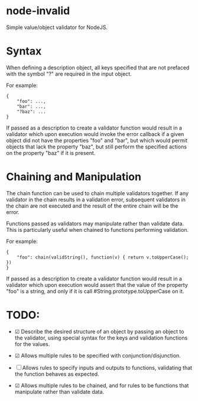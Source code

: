 node-invalid
============

Simple value/object validator for NodeJS.

Syntax
======

When defining a description object, all keys specified that are not prefaced with the symbol "?" are required in the input object.

For example:

    {
        "foo": ...,
        "bar": ...,
        "?baz": ...
    }

If passed as a description to create a validator function would result in a validator which upon execution would invoke the error callback if a given object did not have the properties "foo" and "bar", but which would permit objects that lack the property "baz", but still perform the specified actions on the property "baz" if it is present.

Chaining and Manipulation
=========================

The chain function can be used to chain multiple validators together. If any validator in the chain results in a validation error, subsequent validators in the chain are not executed and the result of the entire chain will be the error.

Functions passed as validators may manipulate rather than validate data. This is particularly useful when chained to functions performing validation.

For example:

    {
        "foo": chain(validString(), function(v) { return v.toUpperCase(); })
    }

If passed as a description to create a validator function would result in a validator which upon execution would assert that the value of the property "foo" is a string, and only if it is call #String.prototype.toUpperCase on it.

TODO:
=====

* ☑ Describe the desired structure of an object by passing an object to the validator, using special syntax for the keys and validation functions for the values.

* ☑ Allows multiple rules to be specified with conjunction/disjunction.

* ☐ Allows rules to specify inputs and outputs to functions, validating that the function behaves as expected.

* ☑ Allows multiple rules to be chained, and for rules to be functions that manipulate rather than validate data.
